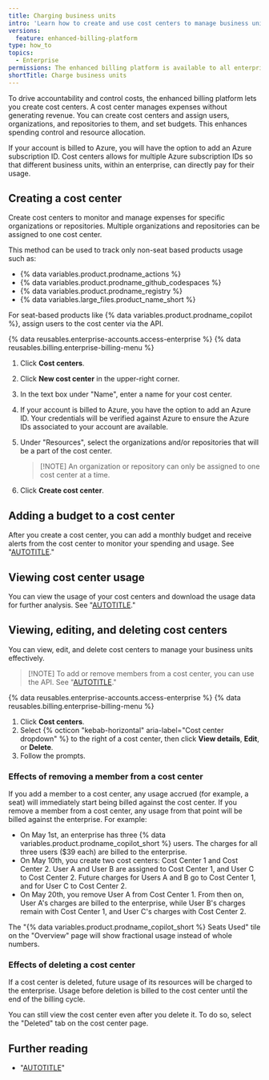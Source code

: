 ```yaml
---
title: Charging business units
intro: 'Learn how to create and use cost centers to manage business units at scale.'
versions:
  feature: enhanced-billing-platform
type: how_to
topics:
  - Enterprise
permissions: The enhanced billing platform is available to all enterprise accounts, and organizations owned by enterprise accounts, created after June 2, 2024. Enterprises that participated in the beta program also have access to the enhanced billing platform.
shortTitle: Charge business units
---
```


To drive accountability and control costs, the enhanced billing platform lets you create cost centers. A cost center manages expenses without generating revenue. You can create cost centers and assign users, organizations, and repositories to them, and set budgets. This enhances spending control and resource allocation.

If your account is billed to Azure, you will have the option to add an Azure subscription ID. Cost centers allows for multiple Azure subscription IDs so that different business units, within an enterprise, can directly pay for their usage.

## Creating a cost center

Create cost centers to monitor and manage expenses for specific organizations or repositories. Multiple organizations and repositories can be assigned to one cost center.

This method can be used to track only non-seat based products usage such as:

* {% data variables.product.prodname_actions %}
* {% data variables.product.prodname_github_codespaces %}
* {% data variables.product.prodname_registry %}
* {% data variables.large_files.product_name_short %}

For seat-based products like {% data variables.product.prodname_copilot %}, assign users to the cost center via the API.

{% data reusables.enterprise-accounts.access-enterprise %}
{% data reusables.billing.enterprise-billing-menu %}
1. Click **Cost centers**.
1. Click **New cost center** in the upper-right corner.
1. In the text box under "Name", enter a name for your cost center.
1. If your account is billed to Azure, you have the option to add an Azure ID. Your credentials will be verified against Azure to ensure the Azure IDs associated to your account are available.
1. Under "Resources", select the organizations and/or repositories that will be a part of the cost center.

   >[!NOTE] An organization or repository can only be assigned to one cost center at a time.

1. Click **Create cost center**.

## Adding a budget to a cost center

After you create a cost center, you can add a monthly budget and receive alerts from the cost center to monitor your spending and usage. See "[AUTOTITLE](/billing/using-the-enhanced-billing-platform-for-enterprises/preventing-overspending)."

## Viewing cost center usage

You can view the usage of your cost centers and download the usage data for further analysis. See "[AUTOTITLE](/billing/using-the-enhanced-billing-platform-for-enterprises/gathering-insights-on-your-spending)."

## Viewing, editing, and deleting cost centers

You can view, edit, and delete cost centers to manage your business units effectively.

>[!NOTE] To add or remove members from a cost center, you can use the API. See "[AUTOTITLE](/rest/enterprise-admin/billing)."

{% data reusables.enterprise-accounts.access-enterprise %}
{% data reusables.billing.enterprise-billing-menu %}
1. Click **Cost centers**.
1. Select {% octicon "kebab-horizontal" aria-label="Cost center dropdown" %} to the right of a cost center, then click **View details**, **Edit**, or **Delete**.
1. Follow the prompts.

### Effects of removing a member from a cost center

If you add a member to a cost center, any usage accrued (for example, a seat) will immediately start being billed against the cost center. If you remove a member from a cost center, any usage from that point will be billed against the enterprise. For example:

* On May 1st, an enterprise has three {% data variables.product.prodname_copilot_short %} users. The charges for all three users ($39 each) are billed to the enterprise.
* On May 10th, you create two cost centers: Cost Center 1 and Cost Center 2. User A and User B are assigned to Cost Center 1, and User C to Cost Center 2. Future charges for Users A and B go to Cost Center 1, and for User C to Cost Center 2.
* On May 20th, you remove User A from Cost Center 1. From then on, User A's charges are billed to the enterprise, while User B's charges remain with Cost Center 1, and User C's charges with Cost Center 2.

The "{% data variables.product.prodname_copilot_short %} Seats Used" tile on the "Overview" page will show fractional usage instead of whole numbers.

### Effects of deleting a cost center

If a cost center is deleted, future usage of its resources will be charged to the enterprise. Usage before deletion is billed to the cost center until the end of the billing cycle.

You can still view the cost center even after you delete it. To do so, select the "Deleted" tab on the cost center page.

## Further reading

* "[AUTOTITLE](/rest/enterprise-admin/billing)"
